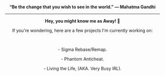 <div align="center">
  <br>
  <p><strong>“Be the change that you wish to see in the world.” ― Mahatma Gandhi</strong></p>
</div>
<hr>
<div align="center">
  <p><strong>Hey, you might know me as Away! 🌙 </strong></p>
  <p>If you're wondering, here are a few projects I'm currently working on:</p>
  <br>
  <p>- Sigma Rebase/Remap. </p>
    <p>- Phantom Anticheat. </p>
  <p>- Living the Life, (AKA. Very Busy IRL).</p>
</div>
